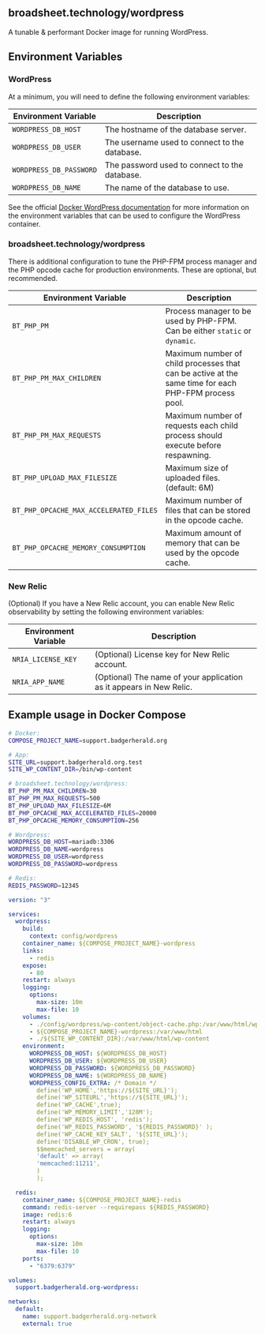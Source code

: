 ## broadsheet.technology/wordpress

A tunable & performant Docker image for running WordPress.

## Environment Variables

### WordPress

At a minimum, you will need to define the following environment variables:

| Environment Variable    | Description                                   |
| ----------------------- | --------------------------------------------- |
| `WORDPRESS_DB_HOST`     | The hostname of the database server.          |
| `WORDPRESS_DB_USER`     | The username used to connect to the database. |
| `WORDPRESS_DB_PASSWORD` | The password used to connect to the database. |
| `WORDPRESS_DB_NAME`     | The name of the database to use.              |

See the official [Docker WordPress documentation](https://github.com/docker-library/docs/tree/master/wordpress#how-to-use-this-image) for more information on the environment variables that can be used to configure the WordPress container.

### broadsheet.technology/wordpress

There is additional configuration to tune the PHP-FPM process manager and the PHP opcode cache for production environments. These are optional, but recommended.

| Environment Variable                   | Description                                                                                          |
| -------------------------------------- | ---------------------------------------------------------------------------------------------------- |
| `BT_PHP_PM`                            | Process manager to be used by PHP-FPM. Can be either `static` or `dynamic`.                          |
| `BT_PHP_PM_MAX_CHILDREN`               | Maximum number of child processes that can be active at the same time for each PHP-FPM process pool. |
| `BT_PHP_PM_MAX_REQUESTS`               | Maximum number of requests each child process should execute before respawning.                      |
| `BT_PHP_UPLOAD_MAX_FILESIZE`           | Maximum size of uploaded files. (default: 6M)                                                        |
| `BT_PHP_OPCACHE_MAX_ACCELERATED_FILES` | Maximum number of files that can be stored in the opcode cache.                                      |
| `BT_PHP_OPCACHE_MEMORY_CONSUMPTION`    | Maximum amount of memory that can be used by the opcode cache.                                       |

### New Relic

(Optional) If you have a New Relic account, you can enable New Relic observability by setting the following environment variables:

| Environment Variable | Description                                                         |
| -------------------- | ------------------------------------------------------------------- |
| `NRIA_LICENSE_KEY`   | (Optional) License key for New Relic account.                       |
| `NRIA_APP_NAME`      | (Optional) The name of your application as it appears in New Relic. |

## Example usage in Docker Compose

```bash
# Docker:
COMPOSE_PROJECT_NAME=support.badgerherald.org

# App:
SITE_URL=support.badgerherald.org.test
SITE_WP_CONTENT_DIR=/bin/wp-content

# broadsheet.technology/wordpress:
BT_PHP_PM_MAX_CHILDREN=30
BT_PHP_PM_MAX_REQUESTS=500
BT_PHP_UPLOAD_MAX_FILESIZE=6M
BT_PHP_OPCACHE_MAX_ACCELERATED_FILES=20000
BT_PHP_OPCACHE_MEMORY_CONSUMPTION=256

# Wordpress:
WORDPRESS_DB_HOST=mariadb:3306
WORDPRESS_DB_NAME=wordpress
WORDPRESS_DB_USER=wordpress
WORDPRESS_DB_PASSWORD=wordpress

# Redis:
REDIS_PASSWORD=12345
```

```yaml
version: "3"

services:
  wordpress:
    build:
      context: config/wordpress
    container_name: ${COMPOSE_PROJECT_NAME}-wordpress
    links:
      - redis
    expose:
      - 80
    restart: always
    logging:
      options:
        max-size: 10m
        max-file: 10
    volumes:
      - ./config/wordpress/wp-content/object-cache.php:/var/www/html/wp-content/object-cache.php
      - ${COMPOSE_PROJECT_NAME}-wordpress:/var/www/html
      - ./${SITE_WP_CONTENT_DIR}:/var/www/html/wp-content
    environment:
      WORDPRESS_DB_HOST: ${WORDPRESS_DB_HOST}
      WORDPRESS_DB_USER: ${WORDPRESS_DB_USER}
      WORDPRESS_DB_PASSWORD: ${WORDPRESS_DB_PASSWORD}
      WORDPRESS_DB_NAME: ${WORDPRESS_DB_NAME}
      WORDPRESS_CONFIG_EXTRA: /* Domain */
        define('WP_HOME','https://${SITE_URL}');
        define('WP_SITEURL','https://${SITE_URL}');
        define('WP_CACHE',true);
        define('WP_MEMORY_LIMIT','128M');
        define('WP_REDIS_HOST', 'redis');
        define('WP_REDIS_PASSWORD', '${REDIS_PASSWORD}' );
        define('WP_CACHE_KEY_SALT', '${SITE_URL}');
        define('DISABLE_WP_CRON', true);
        $$memcached_servers = array(
        'default' => array(
        'memcached:11211',
        )
        );

  redis:
    container_name: ${COMPOSE_PROJECT_NAME}-redis
    command: redis-server --requirepass ${REDIS_PASSWORD}
    image: redis:6
    restart: always
    logging:
      options:
        max-size: 10m
        max-file: 10
    ports:
      - "6379:6379"

volumes:
  support.badgerherald.org-wordpress:

networks:
  default:
    name: support.badgerherald.org-network
    external: true
```
